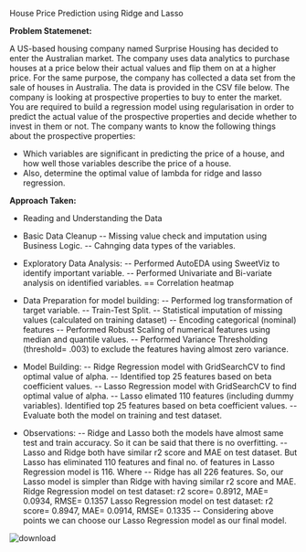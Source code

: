 House Price Prediction using Ridge and Lasso

**Problem Statemenet:**

A US-based housing company named Surprise Housing has decided to enter the Australian market. The company uses data analytics to purchase houses at a price below their actual values and flip them on at a higher price. For the same purpose, the company has collected a data set from the sale of houses in Australia. The data is provided in the CSV file below. The company is looking at prospective properties to buy to enter the market. You are required to build a regression model using regularisation in order to predict the actual value of the prospective properties and decide whether to invest in them or not. The company wants to know the following things about the prospective properties:

- Which variables are significant in predicting the price of a house, and how well those variables describe the price of a house.
- Also, determine the optimal value of lambda for ridge and lasso regression.

**Approach Taken:**
- Reading and Understanding the Data
- Basic Data Cleanup
  -- Missing value check and imputation using Business Logic.
  -- Cahnging data types of the variables.
- Exploratory Data Analysis:
  -- Performed AutoEDA using SweetViz to identify important variable.
  -- Performed Univariate and Bi-variate analysis on identified variables.
  == Correlation heatmap
- Data Preparation for model building:
  -- Performed log transformation of target variable.
  -- Train-Test Split.
  -- Statistical imputation of missing values (calculated on training dataset)
  -- Encoding categorical (nominal) features
  -- Performed Robust Scaling of numerical features using median and quantile values.
  -- Performed Variance Thresholding (threshold= .003) to exclude the features having almost zero variance.
- Model Building:
  -- Ridge Regression model with GridSearchCV to find optimal value of alpha.
  -- Identified top 25 features based on beta coefficient values.
  -- Lasso Regression model with GridSearchCV to find optimal value of alpha.
  -- Lasso elimated 110 features (including dummy variables). Identified top 25 features based on beta coefficient values.
  -- Evaluate both the model on training and test dataset.

- Observations:
  -- Ridge and Lasso both the models have almost same test and train accuracy. So it can be said that there is no overfitting.
  -- Lasso and Ridge both have similar r2 score and MAE on test dataset. But Lasso has eliminated 110 features and final no. of features in Lasso Regression model is 116. Where   -- Ridge has all 226 features. So, our Lasso model is simpler than Ridge with having similar r2 score and MAE.
        Ridge Regression model on test dataset: r2 score= 0.8912, MAE= 0.0934, RMSE= 0.1357
        Lasso Regression model on test dataset: r2 score= 0.8947, MAE= 0.0914, RMSE= 0.1335
  -- Considering above points we can choose our Lasso Regression model as our final model.


![download](https://user-images.githubusercontent.com/77941537/137640772-e7149f0e-1351-4f5c-8073-a65e19017882.png)
